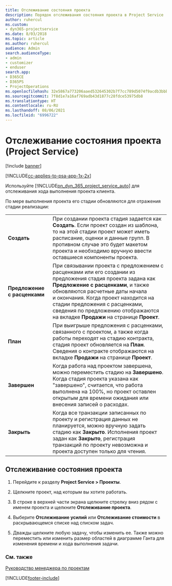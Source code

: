 ```yaml
---
title: Отслеживание состояния проекта
description: Порядок отслеживания состояния проекта в Project Service
author: ruhercul
ms.custom:
- dyn365-projectservice
ms.date: 8/03/2018
ms.topic: article
ms.author: ruhercul
audience: Admin
search.audienceType:
- admin
- customizer
- enduser
search.app:
- D365CE
- D365PS
- ProjectOperations
ms.openlocfilehash: 32e5867a773206aaed532645302b7f7cc789d5074f9acdb3bbb95acf8492d25e
ms.sourcegitcommit: 7f8d1e7a16af769adb43d1877c28fdce53975db8
ms.translationtype: HT
ms.contentlocale: ru-RU
ms.lasthandoff: 08/06/2021
ms.locfileid: "6996722"
---
```

# <a name="track-a-projects-status-project-service"></a>Отслеживание состояния проекта (Project Service)

[!include [banner](../includes/psa-now-project-operations.md)]

[!INCLUDE[cc-applies-to-psa-app-1x-2x](../includes/cc-applies-to-psa-app-1x-2x.md)]

Используйте [!INCLUDE[pn_dyn_365_project_service_auto](../includes/pn-dyn-365-project-service-auto.md)] для отслеживания хода выполнения проекта клиента.  

По мере выполнения проекта его стадии обновляются для отражения стадии реализации:  


|              |                                                                                                                                                                                                                                                                                                  |
|--------------|--------------------------------------------------------------------------------------------------------------------------------------------------------------------------------------------------------------------------------------------------------------------------------------------------|
|   **Создать**    | При создании проекта стадия задается как **Создать**. Если проект создан из шаблона, то на этой стадии проект может иметь расписание, оценки и данные групп. В противном случае это будет макетом проекта и необходимо вручную ввести оставшиеся компоненты проекта. |
|  **Предложение с расценками**   |      При связывании проекта с предложением с расценками или его создании из предложения стадия проекта задана как **Предложение с расценками**, и также обновляются расчетные даты начала и окончания. Когда проект находится на стадии предложения с расценками, сведения по предложению отображаются на вкладке **Продажи** на странице **Проект**.      |
|   **План**   |                                     При выигрыше предложения с расценками, связанного с проектом, а также когда работы переходят на стадию контракта, стадия проект обновляется на **План**. Сведения о контракте отображаются на вкладке **Продажи** на странице **Проект**.                                      |
| **Завершен** |                    Когда работа над проектом завершена, можно переместить стадию на **Завершено**. Когда стадия проекта указана как "завершено", считается, что работа выполнена на 100%, но проект оставлен открытым для времени ожидания или внесения записей о расходах.                     |
|  **Закрыть**   |           Когда все транзакции записанных по проекту и регистрация данных не планируется, можно вручную задать стадию как **Закрыто**. Исполнения проект задан как **Закрыто**, регистрация транзакций по проекту невозможна и проекта доступен только для чтения.           |

## <a name="to-track-a-projects-status"></a>Отслеживание состояния проекта  

1.  Перейдите к разделу **Project Service > Проекты**.  

2.  Щелкните проект, над которым вы хотите работать.  

3.  В строке в верхней части экрана щелкните стрелку вниз рядом с именем проекта и щелкните **Отслеживание проекта**.  

4.  Выберите **Отслеживание усилий** или **Отслеживание стоимости** в раскрывающемся списке над списком задач.  

5.  Дважды щелкните любую задачу, чтобы изменить ее. Также можно переместить или изменить размер областей в диаграмме Ганта для изменения времени и хода выполнения задачи.  

### <a name="see-also"></a>См. также  
 [Руководство менеджера по проектам](../psa/project-manager-guide.md)


[!INCLUDE[footer-include](../includes/footer-banner.md)]